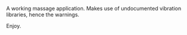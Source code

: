 A working massage application. Makes use of undocumented vibration libraries, hence the warnings.

Enjoy.
